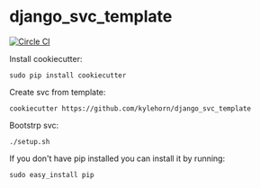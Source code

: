 # django_svc_template


[![Circle CI](https://circleci.com/gh/kylehorn/django_svc_template/tree/master.svg?style=svg)](https://circleci.com/gh/kylehorn/django_svc_template/tree/master)


Install cookiecutter:

`sudo pip install cookiecutter`

Create svc from template:

`cookiecutter https://github.com/kylehorn/django_svc_template`

Bootstrp svc:

`./setup.sh`


If you don't have pip installed you can install it by running:

`sudo easy_install pip`
